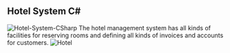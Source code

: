 ## Hotel System C#
![Hotel-System-CSharp](https://github.com/user-attachments/assets/d2d6bfce-ac0c-4660-b2d0-58612041b039)
The hotel management system has all kinds of facilities for reserving rooms and defining all kinds of invoices and accounts for customers.
![Hotel](https://github.com/user-attachments/assets/a8cf4f41-ca16-49e5-ba5d-9b472fce7203)


